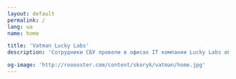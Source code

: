 ```yaml
---
layout: default
permalink: /
lang: ua
name: home

title: 'Vatman Lucky Labs'
description: 'Сотрудники СБУ провели в офисах IT компании Lucky Labs обыски и изымание техники #захватLuckyLabs'

og-image: 'http://rooooster.com/content/skoryk/vatman/home.jpg'
---
```

